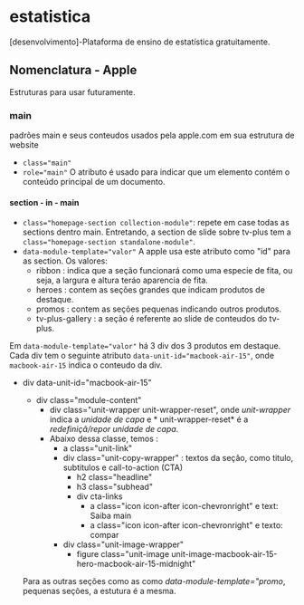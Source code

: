 # estatistica
[desenvolvimento]-Plataforma de ensino de estatística gratuitamente.

## Nomenclatura - Apple 
Estruturas para usar futuramente.

### main 
padrões main e seus conteudos usados pela apple.com em sua estrutura de website
- ``class="main"`` 
- ``role="main"`` O atributo é usado para indicar que um elemento contém o conteúdo principal de um documento.

#### section - in - main
- ``class="homepage-section collection-module"``: repete em case todas as sections dentro main. Entretando, a section de slide
  sobre tv-plus tem a ``class="homepage-section standalone-module"``.
- ``data-module-template="valor"`` A apple usa este atributo como "id" para as section. Os valores:
  - ribbon : indica que a seção funcionará como uma especie de fita, ou seja, a largura e altura teráo aparencia de fita.
  - heroes : contem as seções grandes que indicam produtos de destaque.
  - promos : contem as seções pequenas indicando outros produtos.
  - tv-plus-gallery : a seção é referente ao slide de conteudos do tv-plus.

Em `data-module-template="valor"` há 3 div dos 3 produtos em destaque. Cada div tem o seguinte atributo `data-unit-id="macbook-air-15"`,
onde `macbook-air-15` indica o conteudo da div.

 - div data-unit-id="macbook-air-15" 
   - div class="module-content"
      -  div class="unit-wrapper unit-wrapper-reset", onde *unit-wrapper* indica a *unidade de capa* e  * unit-wrapper-reset* é a *redefiniçã/repor unidade de capa*.
      - Abaixo dessa classe, temos :
         - a class="unit-link"
         - div class="unit-copy-wrapper" : textos da seção, como titulo, subtitulos e call-to-action (CTA)
            - h2 class="headline"
            - h3 class="subhead"
            - div cta-links
               - a class="icon icon-after icon-chevronright" e text: Saiba main
               - a class="icon icon-after icon-chevronright" e texto: compar
          - div class="unit-image-wrapper"
              - figure class="unit-image unit-image-macbook-air-15-hero-macbook-air-15-midnight"

    Para as outras seções como as como *data-module-template="promo*, pequenas seções, a estutura é a mesma.
